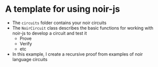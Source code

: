 # A template for using noir-js

- The `circuits` folder contains your noir circuits
- The `NoirCircuit` class describes the basic functions for working with noir-js to develop a circuit and test it
  - Prove
  - Verify
  - etc
- In this example, I create a recursive proof from examples of noir language circuits
